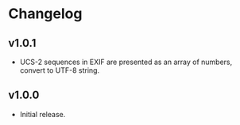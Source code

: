 # Changelog
## v1.0.1
- UCS-2 sequences in EXIF are presented as an array of numbers, convert to UTF-8 string.

## v1.0.0
- Initial release.
